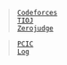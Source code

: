 <link id="style_css" rel="stylesheet" type="text/css" href="/OJ_ans/style.css">


> [`Codeforces`](./cf)  
> [`TIOJ`](./ti)  
> [`Zerojudge`](./zj)  

> [`PCIC`](./PCIC)  
> [`Log`](./log)  

